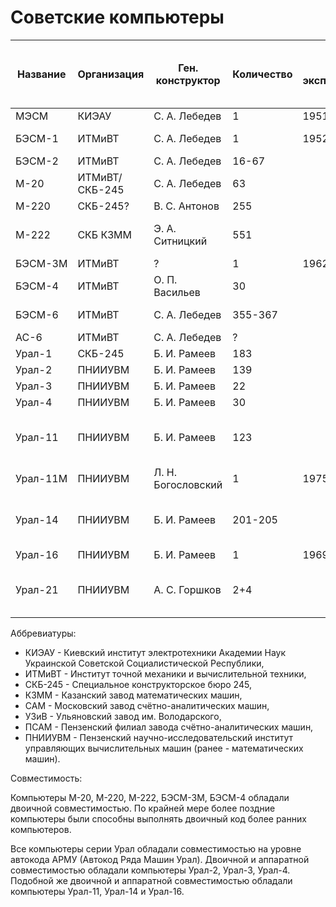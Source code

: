 Советские компьютеры
====================

|Название|Организация   |Ген. конструктор  |Количество|Годы эксплуатации|Завод-изготовитель|Годы производства  |Элементная база|Архитектура |Быстродействие, оп/с|Площадь, кв. м.|Потребляемая мощность, кВт|Разрядность слова|Фиксированная запятая|Плавающая запятая|Система команд|Разрядность команд|Количество команд|Объём оперативной памяти (комнад/данных)|
|--------|--------------|------------------|----------|-----------------|------------------|-------------------|---------------|------------|--------------------|---------------|--------------------------|-----------------|---------------------|-----------------|--------------|------------------|-----------------|----------------------------------------|
|МЭСМ    |КИЭАУ         |С. А. Лебедев     |1         |1951-1959        |                  |                   |Лампы          |Гарвардская |50                  |60             |25                        |17               |16+1                 |                 |Трёхадресная  |20                |                 |63/31                                   |
|БЭСМ-1  |ИТМиВТ        |С. А. Лебедев     |1         |1952-1960        |                  |                   |Лампы          |Принстонская|2000,8000-10000     |100            |30                        |39               |                     |32+1+5+1         |Трёхадресная  |39                |                 |1024,2048                               |
|БЭСМ-2  |ИТМиВТ        |С. А. Лебедев     |16-67     |                 |                  |1957-1962          |Лампы          |Принстонская|8000-10000          |170            |35                        |39               |                     |32+1+5+1         |Трёхадресная  |39                |                 |2048                                    |
|М-20    |ИТМиВТ/СКБ-245|С. А. Лебедев     |63        |                 |КЗММ,САМ          |1959-1964          |Лампы          |Принстонская|20000               |170-200        |50                        |45               |                     |36+1+7+1         |Трёхадресная  |45                |                 |4096                                    |
|М-220   |СКБ-245?      |В. С. Антонов     |255       |                 |КЗММ              |1967-1970          |Транзисторы    |Принстонская|27000               |100            |20                        |45               |                     |36+1+7+1         |Трёхадресная  |45+2              |                 |4096-16384                              |
|М-222   |СКБ КЗММ      |Э. А. Ситницкий   |551       |                 |КЗММ              |1970-1973,1976-1978|Транзисторы    |Принстонская|40000               |80             |?                         |45               |                     |36+1+7+1         |Трёхадресная  |45                |                 |8192-32768                              |
|БЭСМ-3М |ИТМиВТ        |?                 |1         |1962-1963        |                  |                   |Транзисторы    |Принстонская|20000               |60             |7                         |45               |                     |36+1+7+1         |Трёхадресная  |45                |                 |4096                                    |
|БЭСМ-4  |ИТМиВТ        |О. П. Васильев    |30        |                 |УЗиВ              |1962-1966          |Транзисторы    |Принстонская|18000-40000         |65             |8                         |45               |                     |36+1+7+1         |Трёхадресная  |45                |                 |4096-8192,16384?                        |
|БЭСМ-6  |ИТМиВТ        |С. А. Лебедев     |355-367   |                 |                  |1968-1987          |Транзисторы    |Принстонская|1000000             |?              |?                         |48               |                     |40+1+6+1         |Одноадресная  |24                |                 |65536-131072                            |
|АС-6    |ИТМиВТ        |С. А. Лебедев     |?         |                 |                  |?                  |Транзисторы    |Принстонская|1500000             |?              |?                         |48               |                     |40+1+6+1         |Одноадресная  |24                |                 |?                                       |
|Урал-1  |СКБ-245       |Б. И. Рамеев      |183       |                 |ПСАМ              |1956-1961          |Лампы          |Принстонская|100                 |70-80          |7,5                       |36/18            |35+1/17+1            |                 |Одноадресная  |18                |29               |1024/2048                               |
|Урал-2  |ПНИИУВМ       |Б. И. Рамеев      |139       |                 |ПСАМ              |1959-1964          |Лампы          |Принстонская|5000-6000           |90-100         |25                        |40/20            |39+1/19+1            |32+1+6+1         |Одноадресная  |20                |41               |2048/4096                               |
|Урал-3  |ПНИИУВМ       |Б. И. Рамеев      |22        |                 |ПСАМ              |1964-1964          |Лампы          |Принстонская|?                   |150            |60                        |40/20            |39+1/19+1            |32+1+6+1         |Одноадресная  |20                |51               |?                                       |
|Урал-4  |ПНИИУВМ       |Б. И. Рамеев      |30        |                 |ПСАМ              |1961-1963          |Лампы          |Принстонская|?                   |250            |60                        |40/20            |39+1/19+1            |32+1+6+1         |Одноадресная  |20                |                 |?                                       |
|Урал-11 |ПНИИУВМ       |Б. И. Рамеев      |123       |                 |ПСАМ              |1964-1975          |Транзисторы    |Принстонская|350-50000           |30-40          |4-12                      |48/24/12         |47+1/23+1/11+1       |39+1+7+1         |Одноадресная  |?                 |150              |4096-8192/8192-16384/16384-32768        |
|Урал-11М|ПНИИУВМ       |Л. Н. Богословский|1         |1975-            |ПСАМ              |                   |Микросхемы     |Принстонская|100000              |?              |?                         |48/24/12         |47+1/23+1/11+1       |39+1+7+1         |Одноадресная  |?                 |                 |?                                       |
|Урал-14 |ПНИИУВМ       |Б. И. Рамеев      |201-205   |                 |ПСАМ              |1965-1974          |Транзисторы    |Принстонская|45000               |80             |8                         |48/24/12         |47+1/23+1/11+1       |39+1+7+1         |Одноадресная  |?                 |                 |8192-16384/16384-65536/65536-131072     |
|Урал-16 |ПНИИУВМ       |Б. И. Рамеев      |1         |1969             |ПСАМ              |                   |Транзисторы    |Принстонская|100000              |20             |?                         |48/24/12         |47+1/23+1/11+1       |39+1+7+1         |Одноадресная  |?                 |300              |?                                       |
|Урал-21 |ПНИИУВМ       |А. С. Горшков     |2+4       |                 |ПСАМ              |1973-1985          |Микросхемы     |Принстонская|33000-180000        |?              |2                         |48/24/12         |47+1/23+1/11+1       |39+1+7+1         |Одноадресная  |?                 |                 |8192-16384/16384-65536/65536-131072     |

Аббревиатуры:

* КИЭАУ - Киевский институт электротехники Академии Наук Украинской Советской Социалистической Республики,
* ИТМиВТ - Институт точной механики и вычислительной техники,
* СКБ-245 - Специальное конструкторское бюро 245,
* КЗММ - Казанский завод математических машин,
* САМ - Московский завод счётно-аналитических машин,
* УЗиВ - Ульяновский завод им. Володарского,
* ПСАМ - Пензенский филиал завода счётно-аналитических машин,
* ПНИИУВМ - Пензенский научно-исследовательский институт управляющих вычислительных машин (ранее - математических машин).

Совместимость:

Компьютеры М-20, М-220, М-222, БЭСМ-3М, БЭСМ-4 обладали двоичной совместимостью. По крайней мере более поздние компьютеры были способны выполнять двоичный код более ранних компьютеров.

Все компьютеры серии Урал обладали совместимостью на уровне автокода АРМУ (Автокод Ряда Машин Урал). Двоичной и аппаратной совместимостью обладали компьютеры Урал-2, Урал-3, Урал-4. Подобной же двоичной и аппаратной совместимостью обладали компьютеры Урал-11, Урал-14 и Урал-16.
